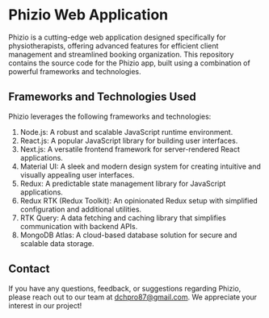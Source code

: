 # Phizio Web Application

Phizio is a cutting-edge web application designed specifically for physiotherapists, offering advanced features for efficient client management and streamlined booking organization. This repository contains the source code for the Phizio app, built using a combination of powerful frameworks and technologies.

## Frameworks and Technologies Used

Phizio leverages the following frameworks and technologies:

1. Node.js: A robust and scalable JavaScript runtime environment.
2. React.js: A popular JavaScript library for building user interfaces.
3. Next.js: A versatile frontend framework for server-rendered React applications.
4. Material UI: A sleek and modern design system for creating intuitive and visually appealing user interfaces.
5. Redux: A predictable state management library for JavaScript applications.
6. Redux RTK (Redux Toolkit): An opinionated Redux setup with simplified configuration and additional utilities.
7. RTK Query: A data fetching and caching library that simplifies communication with backend APIs.
8. MongoDB Atlas: A cloud-based database solution for secure and scalable data storage.

## Contact

If you have any questions, feedback, or suggestions regarding Phizio, please reach out to our team at [dchpro87@gmail.com](mailto:dchpro87@gmail.com). We appreciate your interest in our project!
